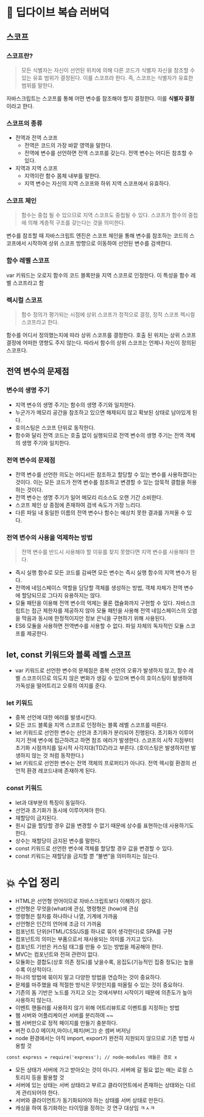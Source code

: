 # 📖 딥다이브 복습 러버덕

## 스코프

### 스코프란?

> 모든 식별자는 자신이 선언된 위치에 의해 다른 코드가 식별자 자신을 참조할 수 있는 유효 범위가 결정된다. 이를 스코프라 한다. 즉, 스코프는 식별자가 유효한 범위를 말한다.

자바스크립트는 스코프를 통해 어떤 변수를 참조해야 할지 결정한다. 이를 **식별자 결정**이라고 한다.

### 스코프의 종류

- 전역과 전역 스코프
  - 전역은 코드의 가장 바깥 영역을 말한다.
  - 전역에 변수를 선언하면 전역 스코프를 갖는다. 전역 변수는 어디든 참조할 수 있다.
- 지역과 지역 스코프
  - 지역이란 함수 몸체 내부를 말한다.
  - 지역 변수는 자신의 지역 스코프와 하위 지역 스코프에서 유효하다.

### 스코프 체인

> 함수는 중첩 될 수 있으므로 지역 스코프도 중첩될 수 있다. 스코프가 함수의 중첩에 의해 계층적 구조를 갖는다는 것을 의미한다.

변수를 참조할 때 자바스크립트 엔진은 스코프 체인을 통해 변수를 참조하는 코드의 스코프에서 시작하여 상위 스코프 방향으로 이동하여 선언된 변수를 검색한다.

### 함수 레벨 스코프

var 키워드는 오로지 함수의 코드 블록만을 지역 스코프로 인정한다. 이 특성을 함수 레벨 스코프라고 함

### 렉시컬 스코프

> 함수 정의가 평가되는 시점에 상위 스코프가 정적으로 결정, 정적 스코프 렉시컬 스코프라고 한다.

함수를 어디서 정의했는지에 따라 상위 스코프를 결정한다. 호출 된 위치는 상위 스코프 결정에 어떠한 영향도 주지 않는다. 따라서 함수의 상위 스코프는 언제나 자신이 정의된 스코프다.

## 전역 변수의 문제점

### 변수의 생명 주기

- 지역 변수의 생명 주기는 함수의 생명 주기와 일치한다.
- 누군가가 메모리 공간을 참조하고 있으면 해제되지 않고 확보된 상태로 남아있게 된다.
- 호이스팅은 스코프 단위로 동작한다.
- 함수와 달리 전역 코드는 호출 없이 실행되므로 전역 변수의 생명 주기는 전역 객체의 생명 주기와 일치한다.

### 전역 변수의 문제점

- 전역 변수를 선언한 의도는 어디서든 참조하고 할당할 수 있는 변수를 사용하겠다는 것이다. 이는 모든 코드가 전역 변수를 참조하고 변경할 수 있는 암묵적 결합을 허용하는 것이다.
- 전역 변수는 생명 주기가 일어 메모리 리소스도 오랜 기간 소비한다.
- 스코프 체인 상 종점에 존재하여 검색 속도가 가장 느리다.
- 다른 파일 내 동일한 이름의 전역 변수나 함수는 예상치 못한 결과를 가져올 수 있다.

### 전역 변수의 사용을 억제하는 방법

> 전역 변수를 반드시 사용해야 할 이유를 찾지 못했다면 지역 변수를 사용해야 한다.

- 즉시 실행 함수로 모든 코드를 감싸면 모든 변수는 즉시 실행 함수의 지역 변수가 된다.
- 전역에 네임스페이스 역할을 담당할 객체를 생성하는 방법, 객체 자체가 전역 변수에 할당되므로 그다지 유용하지는 않다.
- 모듈 패턴을 이용해 전역 변수의 억제는 물론 캡슐화까지 구현할 수 있다. 자바스크립트는 접근 제한자를 제공하지 않아 모듈 패턴을 사용해 전역 네임스페이스의 오염을 막음과 동시에 한정적이지만 정보 은닉을 구현하기 위해 사용된다.
- ES6 모듈을 사용하면 전역변수를 사용할 수 없다. 파일 자체의 독자적인 모듈 스코프를 제공한다.

## let, const 키워드와 블록 레벨 스코프

- var 키워드로 선언한 변수의 문제점은 중복 선언의 오류가 발생하지 않고, 함수 레벨 스코프이므로 의도치 않은 변화가 생길 수 있으며 변수의 호이스팅이 발생하여 가독성을 떨어트리고 오류의 여지를 준다.

### let 키워드

- 중복 선언에 대한 에러를 발생시킨다.
- 모든 코드 블록을 지역 스코프로 인정하는 블록 레벨 스코프를 따른다.
- let 키워드로 선언한 변수는 선언과 초기화가 분리되어 진행된다. 초기화가 이루어지기 전에 변수에 접근하려고 하면 참조 에러가 발생한다. 스코프의 시작 지점부터 초기화 시점까지를 일시적 사각지대(TDZ)라고 부른다. (호이스팅은 발생하지만 발생하지 않는 것 처럼 동작한다.)
- let 키워드로 선언한 변수는 전역 객체의 프로퍼티가 아니다. 전역 렉시컬 환경의 선언적 환경 레코드내에 존재하게 된다.

### const 키워드

- let과 대부분의 특징이 동일하다.
- 선언과 초기화가 동시에 이루어져야 한다.
- 재할당이 금지된다.
- 원시 값을 할당할 경우 값을 변경할 수 없기 때문에 상수를 표현하는데 사용하기도 한다.
- 상수는 재할당이 금지된 변수를 말한다.
- const 키워드로 선언한 변수에 객체를 할당할 경우 값을 변경할 수 있다.
- const 키워드는 재할당을 금지할 뿐 “불변”을 의미하지는 않는다.

# 💥 수업 정리

- HTML은 선언형 언어이므로 자바스크립트보다 이해하기 쉽다.
- 선언형은 무엇을(what)에 관심, 명령형은 (how)에 관심
- 명령형은 절차를 하나하나 나열, 기계에 가까움
- 선언형은 인간의 언어에 조금 더 가까움
- 컴포넌트 단위(HTML/CSS/JS를 하나로 묶어 생각한다)로 SPA를 구현
- 컴포넌트의 의미는 부품으로서 재사용되는 의미를 가지고 있다.
- 컴포넌트 기반은 커스텀 태그를 만들 수 있는 방법을 제공해야 한다.
- MVC는 컴포넌트와 전혀 관련이 없다.
- 모듈화는 결합도(상호 의존 정도)를 낮을수록, 응집도(기능적인 집중 정도)는 높을수록 이상적이다.
- 하나의 방법에 묶이지 말고 다양한 방법을 연습하는 것이 중요하다.
- 문제를 마주했을 때 적절한 방식은 무엇인지를 떠올릴 수 있는 것이 중요하다.
- 기존의 돔 기반은 노드를 가지고 오는 것에서부터 시작이기 때문에 의존도가 높아 사용하지 않는다.
- 이벤트 핸들러를 사용하지 않기 위해 어트리뷰트로 이벤트를 지정하는 방법
- 웹 서버와 어플리케이션 서버를 분리하여 ~~
- 웹 서버만으로 정적 페이지를 만들기 충분하다.
- 버전 0.0.0 메이저,마이너,패치(버그) 순 셈버 버저닝
- node 환경에서는 아직 import, export가 완전히 지원되지 않으므로 기존 방법 사용할 것

```html
const express = require('express'); // node-modules 애들은 경로 x
```

- 모든 상태가 서버에 가고 받아오는 것이 아니다. 서버에 갈 필요 없는 애는 로컬 스토리지 등을 활용할 것
- 서버에 있는 상태는 서버 상태라고 부르고 클라이언트에서 존재하는 상태와는 다르게 관리되어야 한다.
- 서버와 클라이언트가 동기화되어야 하는 상태를 서버 상태로 만든다.
- 캐싱을 하여 동기화하는 타이밍을 정하는 것 연구 대상임 ㅋㅅㅋ
